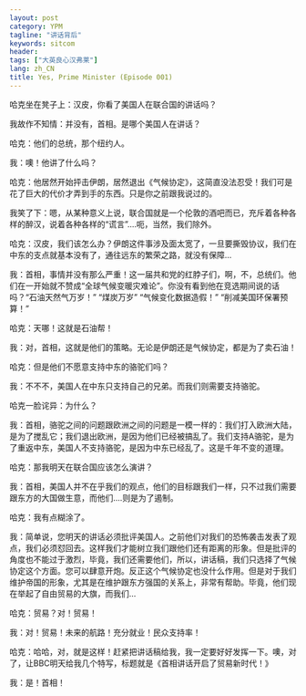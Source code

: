 ```yaml
---
layout: post
category: YPM
tagline: "讲话背后"
keywords: sitcom
header:
tags: ["大英良心汉弗莱"]
lang: zh_CN 
title: Yes, Prime Minister (Episode 001)
---
```


哈克坐在凳子上：汉皮，你看了美国人在联合国的讲话吗？

我故作不知情：并没有，首相。是哪个美国人在讲话？

哈克：他们的总统，那个纽约人。

我：噢！他讲了什么吗？

哈克：他居然开始抨击伊朗，居然退出《气候协定》，这简直没法忍受！我们可是花了巨大的代价才弄到手的东西。只是你之前跟我说过的。

我笑了下：嗯，从某种意义上说，联合国就是一个伦敦的酒吧而已，充斥着各种各样的醉汉，说着各种各样的“谎言”....呃，当然，我们除外。

哈克：汉皮，我们该怎么办？伊朗这件事涉及面太宽了，一旦要撕毁协议，我们在中东的支点就基本没有了，通往远东的繁荣之路，就没有保障...

我：首相，事情并没有那么严重！这一届共和党的红脖子们，啊，不，总统们。他们在一开始就不赞成“全球气候变暖灾难论”。你没有看到他在竞选期间说的话吗？“石油天然气万岁！” “煤炭万岁” “气候变化数据造假！” “削减美国环保署预算！”

哈克：天哪！这就是石油帮！

我：对，首相，这就是他们的策略。无论是伊朗还是气候协定，都是为了卖石油！

哈克：但是他们不愿意支持中东的骆驼们吗？

我：不不不，美国人在中东只支持自己的兄弟。而我们则需要支持骆驼。

哈克一脸诧异：为什么？

我：首相，骆驼之间的问题跟欧洲之间的问题是一模一样的：我们打入欧洲大陆，是为了搅乱它；我们退出欧洲，是因为他们已经被搞乱了。我们支持A骆驼，是为了重返中东，美国人不支持骆驼，是因为中东已经乱了。这是千年不变的道理。

哈克：那我明天在联合国应该怎么演讲？

我：首相，美国人并不在乎我们的观点，他们的目标跟我们一样，只不过我们需要跟东方的大国做生意，而他们....则是为了遏制。

哈克：我有点糊涂了。

我：简单说，您明天的讲话必须批评美国人。之前他们对我们的恐怖袭击发表了观点，我们必须怼回去。这样我们才能树立我们跟他们还有距离的形象。但是批评的角度也不能过于激烈，毕竟，我们还需要他们，所以，讲话稿，我们只选择了气候协定这个方面。您可以肆意开炮。反正这个气候协定也没什么作用。但是对于我们维护帝国的形象，尤其是在维护跟东方强国的关系上，非常有帮助。毕竟，他们现在举起了自由贸易的大旗，而我们...

哈克：贸易？对！贸易！

我：对！贸易！未来的航路！充分就业！民众支持率！

哈克：哈哈，对，就是这样！赶紧把讲话稿给我，我一定要好好发挥一下。噢，对了，让BBC明天给我几个特写，标题就是《首相讲话开启了贸易新时代！》

我：是！首相！

